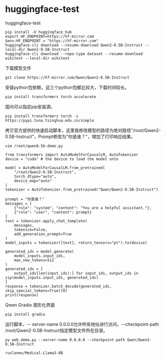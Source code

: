 # huggingface-test
huggingface-test
```
pip install -U huggingface_hub
export HF_ENDPOINT=https://hf-mirror.com
$env:HF_ENDPOINT = "https://hf-mirror.com"
huggingface-cli download --resume-download Qwen2-0.5B-Instruct --local-dir Qwen2-0.5B-Instruct 
huggingface-cli download --repo-type dataset --resume-download wikitext --local-dir wikitext
```

下载模型文件
```
git clone https://hf-mirror.com/Qwen/Qwen2-0.5B-Instruct  
```
安装python包依赖，这三个python包都比较大，下载时间较长。  
```
pip install transformers torch accelerate  
```
国内可以指定pip安装源。
```
pip install transformers torch -i https://pypi.tuna.tsinghua.edu.cn/simple
```

拷贝官方提供的快速启动脚本，这里我修改模型的路径为绝对路径"/root/Qwen2-0.5B-Instruct"，Prompt修改为"你是谁？"，增加了打印响应结果。

```
vim /root/qwen0.5b-demo.py

from transformers import AutoModelForCausalLM, AutoTokenizer
device = "cuda" # the device to load the model onto

model = AutoModelForCausalLM.from_pretrained(
    "/root/Qwen2-0.5B-Instruct",
    torch_dtype="auto",
    device_map="auto"
)
tokenizer = AutoTokenizer.from_pretrained("Qwen/Qwen2-0.5B-Instruct")

prompt = "你是谁？"
messages = [
    {"role": "system", "content": "You are a helpful assistant."},
    {"role": "user", "content": prompt}
]
text = tokenizer.apply_chat_template(
    messages,
    tokenize=False,
    add_generation_prompt=True
)
model_inputs = tokenizer([text], return_tensors="pt").to(device)

generated_ids = model.generate(
    model_inputs.input_ids,
    max_new_tokens=512
)
generated_ids = [
    output_ids[len(input_ids):] for input_ids, output_ids in zip(model_inputs.input_ids, generated_ids)
]
response = tokenizer.batch_decode(generated_ids, skip_special_tokens=True)[0]
print(response)
```

Qwen Gradio 图形化界面

```
pip install gradio
```

运行脚本，-- server-name 0.0.0.0允许所有地址进行访问，--checkpoint-path /root/Qwen2-0.5B-Instruct指定模型文件所在目录。  
```
py web_demo.py --server-name 0.0.0.0 --checkpoint-path Qwen/Qwen2-0.5B-Instruct

ruslanmv/Medical-Llama3-8B

```

